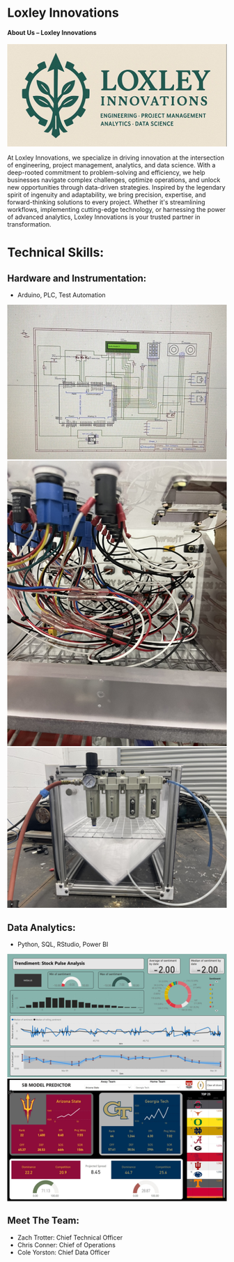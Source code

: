 # Loxley Innovations

#### **About Us – Loxley Innovations**  

![Loxley Header](/assets/img/loxley_slim.JPG)

At Loxley Innovations, we specialize in driving innovation at the intersection of engineering, project management, analytics, and data science. With a deep-rooted commitment to problem-solving and efficiency, we help businesses navigate complex challenges, optimize operations, and unlock new opportunities through data-driven strategies. Inspired by the legendary spirit of ingenuity and adaptability, we bring precision, expertise, and forward-thinking solutions to every project. Whether it's streamlining workflows, implementing cutting-edge technology, or harnessing the power of advanced analytics, Loxley Innovations is your trusted partner in transformation.

# Technical Skills:
## Hardware and Instrumentation: 
 - Arduino, PLC, Test Automation

![Sample 1](/assets/img/_1.jpg)
![Sample 2](/assets/img/_2.jpg)
![Sample 3](/assets/img/_3.jpg)
   
## Data Analytics: 
 - Python, SQL, RStudio, Power BI

![Dash_1](/assets/Trendiment_2.JPG)
![Dash_2](/assets/5B_Demo.JPG)

## Meet The Team:

 - Zach Trotter: Chief Technical Officer
 - Chris Conner: Chief of Operations
 - Cole Yorston: Chief Data Officer

